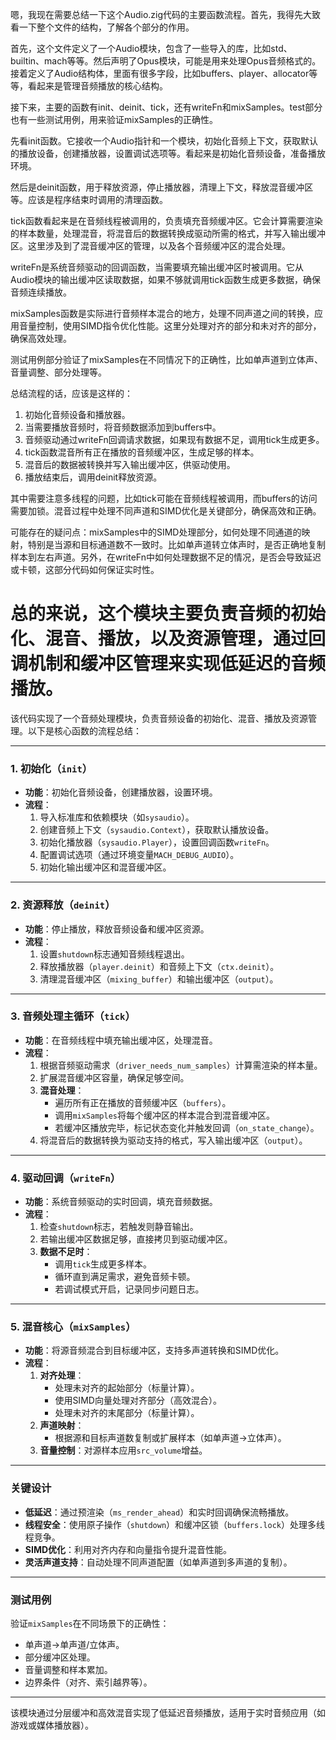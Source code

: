 嗯，我现在需要总结一下这个Audio.zig代码的主要函数流程。首先，我得先大致看一下整个文件的结构，了解各个部分的作用。

首先，这个文件定义了一个Audio模块，包含了一些导入的库，比如std、builtin、mach等等。然后声明了Opus模块，可能是用来处理Opus音频格式的。接着定义了Audio结构体，里面有很多字段，比如buffers、player、allocator等等，看起来是管理音频播放的核心结构。

接下来，主要的函数有init、deinit、tick，还有writeFn和mixSamples。test部分也有一些测试用例，用来验证mixSamples的正确性。

先看init函数。它接收一个Audio指针和一个模块，初始化音频上下文，获取默认的播放设备，创建播放器，设置调试选项等。看起来是初始化音频设备，准备播放环境。

然后是deinit函数，用于释放资源，停止播放器，清理上下文，释放混音缓冲区等。应该是程序结束时调用的清理函数。

tick函数看起来是在音频线程被调用的，负责填充音频缓冲区。它会计算需要渲染的样本数量，处理混音，将混音后的数据转换成驱动所需的格式，并写入输出缓冲区。这里涉及到了混音缓冲区的管理，以及各个音频缓冲区的混合处理。

writeFn是系统音频驱动的回调函数，当需要填充输出缓冲区时被调用。它从Audio模块的输出缓冲区读取数据，如果不够就调用tick函数生成更多数据，确保音频连续播放。

mixSamples函数是实际进行音频样本混合的地方，处理不同声道之间的转换，应用音量控制，使用SIMD指令优化性能。这里分处理对齐的部分和未对齐的部分，确保高效处理。

测试用例部分验证了mixSamples在不同情况下的正确性，比如单声道到立体声、音量调整、部分处理等。

总结流程的话，应该是这样的：

1. 初始化音频设备和播放器。
2. 当需要播放音频时，将音频数据添加到buffers中。
3. 音频驱动通过writeFn回调请求数据，如果现有数据不足，调用tick生成更多。
4. tick函数混音所有正在播放的音频缓冲区，生成足够的样本。
5. 混音后的数据被转换并写入输出缓冲区，供驱动使用。
6. 播放结束后，调用deinit释放资源。

其中需要注意多线程的问题，比如tick可能在音频线程被调用，而buffers的访问需要加锁。混音过程中处理不同声道和SIMD优化是关键部分，确保高效和正确。

可能存在的疑问点：mixSamples中的SIMD处理部分，如何处理不同通道的映射，特别是当源和目标通道数不一致时。比如单声道转立体声时，是否正确地复制样本到左右声道。另外，在writeFn中如何处理数据不足的情况，是否会导致延迟或卡顿，这部分代码如何保证实时性。

总的来说，这个模块主要负责音频的初始化、混音、播放，以及资源管理，通过回调机制和缓冲区管理来实现低延迟的音频播放。
================================================
该代码实现了一个音频处理模块，负责音频设备的初始化、混音、播放及资源管理。以下是核心函数的流程总结：

---

### **1. 初始化（`init`）**
- **功能**：初始化音频设备，创建播放器，设置环境。
- **流程**：
  1. 导入标准库和依赖模块（如`sysaudio`）。
  2. 创建音频上下文（`sysaudio.Context`），获取默认播放设备。
  3. 初始化播放器（`sysaudio.Player`），设置回调函数`writeFn`。
  4. 配置调试选项（通过环境变量`MACH_DEBUG_AUDIO`）。
  5. 初始化输出缓冲区和混音缓冲区。

---

### **2. 资源释放（`deinit`）**
- **功能**：停止播放，释放音频设备和缓冲区资源。
- **流程**：
  1. 设置`shutdown`标志通知音频线程退出。
  2. 释放播放器（`player.deinit`）和音频上下文（`ctx.deinit`）。
  3. 清理混音缓冲区（`mixing_buffer`）和输出缓冲区（`output`）。

---

### **3. 音频处理主循环（`tick`）**
- **功能**：在音频线程中填充输出缓冲区，处理混音。
- **流程**：
  1. 根据音频驱动需求（`driver_needs_num_samples`）计算需渲染的样本量。
  2. 扩展混音缓冲区容量，确保足够空间。
  3. **混音处理**：
     - 遍历所有正在播放的音频缓冲区（`buffers`）。
     - 调用`mixSamples`将每个缓冲区的样本混合到混音缓冲区。
     - 若缓冲区播放完毕，标记状态变化并触发回调（`on_state_change`）。
  4. 将混音后的数据转换为驱动支持的格式，写入输出缓冲区（`output`）。

---

### **4. 驱动回调（`writeFn`）**
- **功能**：系统音频驱动的实时回调，填充音频数据。
- **流程**：
  1. 检查`shutdown`标志，若触发则静音输出。
  2. 若输出缓冲区数据足够，直接拷贝到驱动缓冲区。
  3. **数据不足时**：
     - 调用`tick`生成更多样本。
     - 循环直到满足需求，避免音频卡顿。
     - 若调试模式开启，记录同步问题日志。

---

### **5. 混音核心（`mixSamples`）**
- **功能**：将源音频混合到目标缓冲区，支持多声道转换和SIMD优化。
- **流程**：
  1. **对齐处理**：
     - 处理未对齐的起始部分（标量计算）。
     - 使用SIMD向量处理对齐部分（高效混合）。
     - 处理未对齐的末尾部分（标量计算）。
  2. **声道映射**：
     - 根据源和目标声道数复制或扩展样本（如单声道→立体声）。
  3. **音量控制**：对源样本应用`src_volume`增益。

---

### **关键设计**
- **低延迟**：通过预渲染（`ms_render_ahead`）和实时回调确保流畅播放。
- **线程安全**：使用原子操作（`shutdown`）和缓冲区锁（`buffers.lock`）处理多线程竞争。
- **SIMD优化**：利用对齐内存和向量指令提升混音性能。
- **灵活声道支持**：自动处理不同声道配置（如单声道到多声道的复制）。

---

### **测试用例**
验证`mixSamples`在不同场景下的正确性：
- 单声道→单声道/立体声。
- 部分缓冲区处理。
- 音量调整和样本累加。
- 边界条件（对齐、索引越界等）。

---

该模块通过分层缓冲和高效混音实现了低延迟音频播放，适用于实时音频应用（如游戏或媒体播放器）。